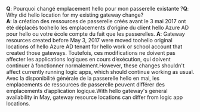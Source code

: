 <span data-ttu-id="8ce73-101">**Q**: Pourquoi changé emplacement hello pour mon passerelle existante ?</span><span class="sxs-lookup"><span data-stu-id="8ce73-101">**Q**: Why did hello location for my existing gateway change?</span></span> <br/><span data-ttu-id="8ce73-102">
**A**: la création des ressources de passerelle créés avant le 3 mai 2017 ont été déplacés toohello les emplacements d’origine du client hello Azure AD pour hello ou votre école compte du fait que les passerelles.</span><span class="sxs-lookup"><span data-stu-id="8ce73-102">
**A**: Gateway resources created before May 3, 2017 were moved toohello original locations of hello Azure AD tenant for hello work or school account that created those gateways.</span></span> <span data-ttu-id="8ce73-103">Toutefois, ces modifications ne doivent pas affecter les applications logiques en cours d’exécution, qui doivent continuer à fonctionner normalement.</span><span class="sxs-lookup"><span data-stu-id="8ce73-103">However, these changes shouldn't affect currently running logic apps, which should continue working as usual.</span></span> <span data-ttu-id="8ce73-104">Avec la disponibilité générale de la passerelle hello en mai, les emplacements de ressources de passerelle peuvent différer des emplacements d’application logique.</span><span class="sxs-lookup"><span data-stu-id="8ce73-104">With hello gateway's general availability in May, gateway resource locations can differ from logic app locations.</span></span>